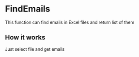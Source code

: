 # FindEmails
This function can find emails in Excel files and return list of them

## How it works
Just select file and get emails
